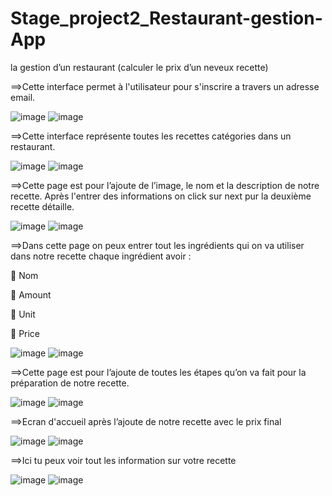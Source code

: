 # Stage_project2_Restaurant-gestion-App
la gestion d’un restaurant (calculer le prix d’un neveux recette)

==>Cette interface permet à l'utilisateur  pour s'inscrire a travers un adresse email.

![image](https://user-images.githubusercontent.com/75865028/123554519-47779a00-d778-11eb-8854-51356b2f74ac.png)
![image](https://user-images.githubusercontent.com/75865028/123554522-4cd4e480-d778-11eb-8ff9-708147299b36.png)


==>Cette interface représente toutes les recettes catégories dans un restaurant.



![image](https://user-images.githubusercontent.com/75865028/123554524-51010200-d778-11eb-9dd5-eefd4793ca00.png)
![image](https://user-images.githubusercontent.com/75865028/123554525-53fbf280-d778-11eb-9999-554f0fa48002.png)

==>Cette page est pour l’ajoute de  l’image, le nom et la description de notre recette.
Après l'entrer des informations on click sur next pur la deuxième  recette détaille.

![image](https://user-images.githubusercontent.com/75865028/123554529-58c0a680-d778-11eb-9057-127a37ea2c74.png)
![image](https://user-images.githubusercontent.com/75865028/123554532-5bbb9700-d778-11eb-9a2c-0fc1fc1b4553.png)

==>Dans cette page on peux entrer tout les ingrédients qui on va utiliser dans notre recette chaque ingrédient avoir :

	Nom

	Amount

	Unit

	Price 


![image](https://user-images.githubusercontent.com/75865028/123554552-74c44800-d778-11eb-93b3-3eccaa1b4fbd.png)
![image](https://user-images.githubusercontent.com/75865028/123554541-64ac6880-d778-11eb-8002-9a74cd3606ef.png)

==>Cette page est pour l’ajoute de toutes les étapes qu’on va fait pour la préparation de notre recette. 

![image](https://user-images.githubusercontent.com/75865028/123554566-7f7edd00-d778-11eb-8284-e953c20996ab.png)
![image](https://user-images.githubusercontent.com/75865028/123554571-81e13700-d778-11eb-81b2-22d66db9e48a.png)

==>Ecran d'accueil après l’ajoute de notre recette avec le prix final 

![image](https://user-images.githubusercontent.com/75865028/123554576-860d5480-d778-11eb-803b-f9fef7509f27.png)
![image](https://user-images.githubusercontent.com/75865028/123554577-89084500-d778-11eb-8ad9-796d1533077b.png)

==>Ici tu peux voir tout les information sur votre recette 

![image](https://user-images.githubusercontent.com/75865028/123554586-8efe2600-d778-11eb-8ee9-ef4e6754124c.png)
![image](https://user-images.githubusercontent.com/75865028/123554590-91f91680-d778-11eb-981f-aa5a6135365e.png)



